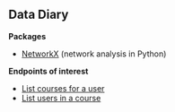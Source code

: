 ## Data Diary

**Packages**
* [NetworkX](https://networkx.github.io/) (network analysis in Python)

**Endpoints of interest**
* [List courses for a user](https://canvas.instructure.com/doc/api/courses.html#method.courses.user_index)
* [List users in a course](https://canvas.instructure.com/doc/api/courses.html#method.courses.users)
